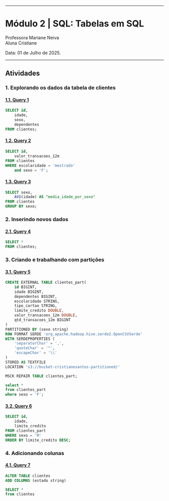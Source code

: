 
---

# **Módulo 2** | SQL: Tabelas em SQL

Professora Mariane Neiva <br>
Aluna Cristiane <br>

Data: 01 de Julho de 2025.

---

## Atividades

### **1. Explorando os dados da tabela de clientes**

#### [**1.1. Query 1**](https://raw.githubusercontent.com/crikactba/SQL/main/Módulo%202%20-%20Tabelas%20em%20SQL/query_1.csv)
```sql
SELECT id,
	idade,
	sexo,
	dependentes
FROM clientes;
```

#### [**1.2. Query 2**](https://raw.githubusercontent.com/crikactba/SQL/main/Módulo%202%20-%20Tabelas%20em%20SQL/query_2.csv)
```sql
SELECT id,
	valor_transacoes_12m
FROM clientes
WHERE escolaridade = 'mestrado'
	and sexo = 'F';
```

#### [**1.3. Query 3**](https://raw.githubusercontent.com/crikactba/SQL/main/Módulo%202%20-%20Tabelas%20em%20SQL/query_3.csv)
```sql
SELECT sexo,
	AVG(idade) AS "media_idade_por_sexo"
FROM clientes
GROUP BY sexo;
```

### **2. Inserindo novos dados**

#### [**2.1. Query 4**](https://raw.githubusercontent.com/crikactba/SQL/main/Módulo%202%20-%20Tabelas%20em%20SQL/query_4.csv)
```sql
SELECT *
FROM clientes;
```

### **3. Criando e trabalhando com partições**

#### [**3.1. Query 5**](https://raw.githubusercontent.com/crikactba/SQL/main/Módulo%202%20-%20Tabelas%20em%20SQL/query_5.csv)
```sql
CREATE EXTERNAL TABLE clientes_part(
	id BIGINT,
	idade BIGINT,
	dependentes BIGINT,
	escolaridade STRING,
	tipo_cartao STRING,
	limite_credito DOUBLE,
	valor_transacoes_12m DOUBLE,
	qtd_transacoes_12m BIGINT
)
PARTITIONED BY (sexo string)
ROW FORMAT SERDE 'org.apache.hadoop.hive.serde2.OpenCSVSerde'
WITH SERDEPROPERTIES (
	'separatorChar' = ',',
	'quoteChar' = '"',
	'escapeChar' = '\\'
)
STORED AS TEXTFILE
LOCATION 's3://bucket-cristianesantos-partitioned/'
```

```sql
MSCK REPAIR TABLE clientes_part;
```

```sql
select *
from clientes_part
where sexo = 'F';
```

#### [**3.2. Query 6**](https://raw.githubusercontent.com/crikactba/SQL/main/Módulo%202%20-%20Tabelas%20em%20SQL/query_6.csv)
```sql
SELECT id,
	idade,
	limite_credito
FROM clientes_part
WHERE sexo = 'M'
ORDER BY limite_credito DESC;
```

### **4. Adicionando colunas**

#### [**4.1. Query 7**](https://raw.githubusercontent.com/crikactba/SQL/main/Módulo%202%20-%20Tabelas%20em%20SQL/query_7.csv)
```sql
ALTER TABLE clientes
ADD COLUMNS (estado string)
```

```sql
SELECT *
from clientes
```
